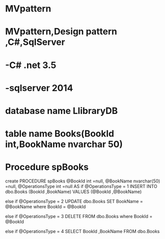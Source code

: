# MVpattern
# MVpattern,Design pattern ,C#,SqlServer
# -C# .net 3.5
# -sqlserver 2014


# database name LlibraryDB
# table name Books(BookId int,BookName nvarchar 50)
# Procedure spBooks

create PROCEDURE spBooks 
	@BookId int =null, 
	@BookName nvarchar(50) =null,
	@OperationsType int =null
AS
if @OperationsType = 1
	INSERT INTO dbo.Books
           (BookId
           ,BookName)
     VALUES
           (@BookId
           ,@BookName)

else if @OperationsType = 2
	UPDATE dbo.Books
		SET BookName = @BookName
		where BookId = @BookId

else if @OperationsType = 3
		DELETE FROM dbo.Books
		where BookId = @BookId


else if @OperationsType = 4
		SELECT BookId
			,BookName
		FROM dbo.Books
